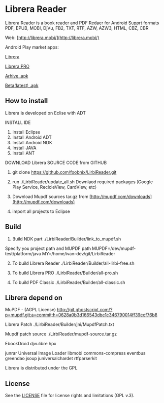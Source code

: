 # Librera Reader

Librera Reader is a book reader and PDF Redaer for Android 
Supprt formats PDF, EPUB, MOBI, DjVu, FB2, TXT, RTF, AZW, AZW3, HTML, CBZ, CBR

Web: [http://librera.mobi/](http://librera.mobi/)

Android Play market apps:

[Librera](https://play.google.com/store/apps/details?id=com.foobnix.pdf.reader)

[Librera PRO](https://play.google.com/store/apps/details?id=com.foobnix.pro.pdf.reader)

[Arhive .apk](http://archive.librera.mobi)

[Beta(latest) .apk](http://beta.librera.mobi)

## How to install

Librera is developed on Eclise with ADT

INSTALL IDE

1) Install Eclipse
2) Install Android ADT
3) Install Android NDK
4) Install JAVA
5) Install ANT

DOWNLOAD Librera SOURCE CODE from GITHUB

1) git clone https://github.com/foobnix/LirbiReader.git

2) run ./LirbiReader/update_all.sh
Downlaod required packages (Google Play Service, RecicleView, CardView, etc)

3) Download Mupdf sources tar.gz from [http://mupdf.com/downloads](http://mupdf.com/downloads)

4) import all projects to Eclipse


## Build

1) Build NDK part
./LirbiReader/Builder/link_to_mupdf.sh

Specify you project path and MUPDF path
MUPDF=/dev/mupdf-test/platform/java
MY=/home/ivan-dev/git/LirbiReader

2) To build Librera Reader
./LirbiReader/Builder/all-lirbi-free.sh

3) To build Librera PRO
./LirbiReader/Builder/all-pro.sh

4) To build PDF Classic
./LirbiReader/Builder/all-classic.sh

## Librera depend on

MuPDF - (AGPL License) http://git.ghostscript.com/?p=mupdf.git;a=commit;h=0628a0b3d166543dbc1c346790014ff39ccf76b8

Librera Patch ./LirbiReader/Builder/jni/MupdfPatch.txt

Mupdf patch source ./LirbiReader/mupdf-source.tar.gz

EbookDroid
djvulibre
hpx

junrar
Universal Image Loader
libmobi
commons-compress
eventbus
greendao
jsoup
juniversalchardet
rtfparserkit

Librera is distributed under the GPL

## License

See the [LICENSE](LICENSE.txt) file for license rights and limitations (GPL v.3).

